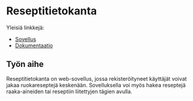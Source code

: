 # Reseptitietokanta

Yleisiä linkkejä:

* [Sovellus](http://tpudas.users.cs.helsinki.fi/reseptit)
* [Dokumentaatio](https://www.github.com)

## Työn aihe

Reseptitietokanta on web-sovellus, jossa rekisteröityneet käyttäjät voivat jakaa ruokareseptejä keskenään. Sovelluksella voi myös hakea reseptejä raaka-aineiden tai reseptiin liitettyjen tägien avulla.

